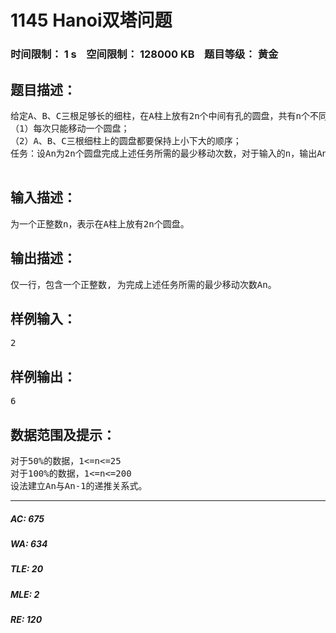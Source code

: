 # 1145 Hanoi双塔问题   
### 时间限制： 1 s&nbsp;&nbsp;&nbsp;&nbsp;空间限制： 128000 KB&nbsp;&nbsp;&nbsp;&nbsp;题目等级： 黄金  
## 题目描述：  

<pre>
给定A、B、C三根足够长的细柱，在A柱上放有2n个中间有孔的圆盘，共有n个不同的尺寸，每个尺寸都有两个相同的圆盘，注意这两个圆盘是不加区分的（下图为n=3的情形）。现要将这些圆盘移到C柱上，在移动过程中可放在B柱上暂存。要求：
（1）每次只能移动一个圆盘；
（2）A、B、C三根细柱上的圆盘都要保持上小下大的顺序；
任务：设An为2n个圆盘完成上述任务所需的最少移动次数，对于输入的n，输出An。
 
</pre>
  
  
## 输入描述：  

<pre>
为一个正整数n，表示在A柱上放有2n个圆盘。
</pre>
  
  
## 输出描述：  

<pre>
仅一行，包含一个正整数, 为完成上述任务所需的最少移动次数An。
</pre>
  
  
## 样例输入：  

<pre>
2
</pre>
  
  
## 样例输出：  

<pre>
6
</pre>
  
  
## 数据范围及提示：  

<pre>
对于50%的数据，1<=n<=25
对于100%的数据，1<=n<=200
设法建立An与An-1的递推关系式。
</pre>
  
  
***  

##### AC: 675  
##### WA: 634  
##### TLE: 20  
##### MLE: 2  
##### RE: 120  
